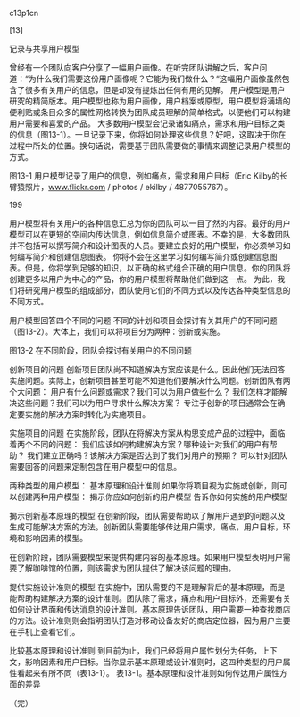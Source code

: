 c13p1cn

[13]

记录与共享用户模型

曾经有一个团队向客户分享了一幅用户画像。在听完团队讲解之后，客户问道：“为什么我们需要这份用户画像呢？它能为我们做什么？“这幅用户画像虽然包含了很多有关用户的信息，但是却没有提炼出任何有用的见解。
用户模型是用户研究的精简版本。用户模型也称为用户画像，用户档案或原型，用户模型将满墙的便利贴或条目众多的属性网格转换为团队成员理解的简单格式，以便他们可以构建用户需要和喜爱的产品。
大多数用户模型会记录诸如痛点，需求和用户目标之类的信息（图13-1）。一旦记录下来，你将如何处理这些信息？好吧，这取决于你在过程中所处的位置。换句话说，需要基于团队需要做的事情来调整记录用户模型的方式。

图13-1
用户模型记录了用户的信息，例如痛点，需求和用户目标（Eric Kilby的长臂猿照片，www.flickr.com / photos / ekilby / 4877055767）。

199


用户模型将有关用户的各种信息汇总为你的团队可以一目了然的内容。最好的用户模型可以在更短的空间内传达信息，例如信息简介或图表。不幸的是，大多数团队并不包括可以撰写简介和设计图表的人员。要建立良好的用户模型，你必须学习如何编写简介和创建信息图表。
你将不会在这里学习如何编写简介或创建信息图表。但是，你将学到足够的知识，以正确的格式组合正确的用户信息。你的团队将创建更多以用户为中心的产品，你的用户模型将帮助他们做到这一点。
为此，我们将研究用户模型的组成部分，团队使用它们的不同方式以及传达各种类型信息的不同方式。

用户模型回答四个不同的问题
不同的计划和项目会探讨有关其用户的不同问题（图13-2）。大体上，我们可以将项目分为两种：创新或实施。

图13-2
在不同阶段，团队会探讨有关用户的不同问题


创新项目的问题
创新项目团队尚不知道解决方案应该是什么。因此他们无法回答实施问题。实际上，创新项目甚至可能不知道他们要解决什么问题。创新团队有两个大问题：
用户有什么问题或需求？我们可以为用户做些什么？
我们怎样才能解决这些问题？我们可以为用户寻求什么解决方案？
专注于创新的项目通常会在确定要实施的解决方案时转化为实施项目。

实施项目的问题
在实施阶段，团队在将解决方案从构思变成产品的过程中，面临着两个不同的问题：
我们应该如何构建解决方案？哪种设计对我们的用户有帮助？
我们建立正确吗？该解决方案是否达到了我们对用户的预期？
可以针对团队需要回答的问题来定制包含在用户模型中的信息。

两种类型的用户模型：
基本原理和设计准则
如果你将项目视为实施或创新，则可以创建两种用户模型：
揭示你应如何创新的用户模型
告诉你如何实施的用户模型

揭示创新基本原理的模型
在创新阶段，团队需要帮助以了解用户遇到的问题以及生成可能解决方案的方法。创新团队需要能够传达用户需求，痛点，用户目标，环境和影响因素的模型。


在创新阶段，团队需要模型来提供构建内容的基本原理。如果用户模型表明用户需要了解咖啡馆的位置，则该需求为团队提供了解决该问题的理由。

提供实施设计准则的模型
在实施中，团队需要的不是理解背后的基本原理，而是能帮助构建解决方案的设计准则。团队除了需求，痛点和用户目标外，还需要有关如何设计界面和传达消息的设计准则。基本原理告诉团队，用户需要一种查找商店的方法。设计准则则会指明团队打造对移动设备友好的商店定位器，因为用户主要在手机上查看它们。

比较基本原理和设计准则
到目前为止，我们已经将用户属性划分为任务，上下文，影响因素和用户目标。当你显示基本原理或设计准则时，这四种类型的用户属性看起来有所不同（表13-1）。
表13-1。基本原理和设计准则如何传达用户属性方面的差异

（完）
